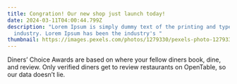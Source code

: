 ```yaml
---
title: Congration! Our new shop just launch today!
date: 2024-03-11T04:00:44.799Z
description: "Lorem Ipsum is simply dummy text of the printing and typesetting
  industry. Lorem Ipsum has been the industry's "
thumbnail: https://images.pexels.com/photos/1279330/pexels-photo-1279330.jpeg?auto=compress&cs=tinysrgb&w=1260&h=750&dpr=1
---
```

Diners’ Choice Awards are based on where your fellow diners book, dine, and review. Only verified diners get to review restaurants on OpenTable, so our data doesn’t lie.
